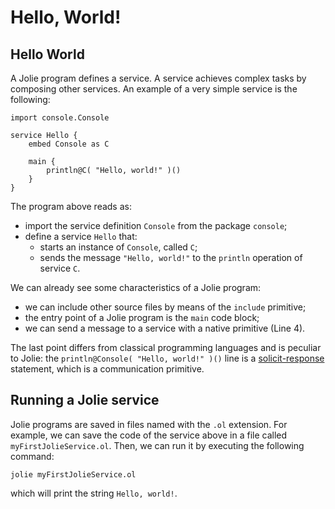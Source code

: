 # Hello, World!

## Hello World

A Jolie program defines a service. A service achieves complex tasks by composing other services. An example of a very simple service is the following:

```jolie
import console.Console

service Hello {
    embed Console as C

    main {
        println@C( "Hello, world!" )()
    }
}
```

The program above reads as:

* import the service definition `Console` from the package `console`;
* define a service `Hello` that:
  * starts an instance of `Console`, called `C`;
  * sends the message `"Hello, world!"` to the `println` operation of service `C`.

We can already see some characteristics of a Jolie program:

* we can include other source files by means of the `include` primitive;
* the entry point of a Jolie program is the `main` code block;
* we can send a message to a service with a native primitive \(Line 4\).

The last point differs from classical programming languages and is peculiar to Jolie: the `println@Console( "Hello, world!" )()` line is a [solicit-response](../language-tools-and-standard-library/basics/communication-ports/) statement, which is a communication primitive.

## Running a Jolie service

Jolie programs are saved in files named with the `.ol` extension. For example, we can save the code of the service above in a file called `myFirstJolieService.ol`. Then, we can run it by executing the following command:

`jolie myFirstJolieService.ol`

which will print the string `Hello, world!`.

